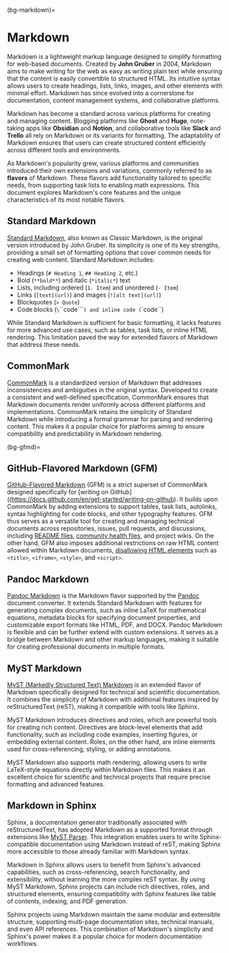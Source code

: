 (bg-markdown)=
# Markdown

Markdown is a lightweight markup language
designed to simplify formatting for web-based documents.
Created by **John Gruber** in 2004,
Markdown aims to make writing for the web
as easy as writing plain text
while ensuring that the content
is easily convertible to structured HTML.
Its intuitive syntax allows users
to create headings, lists, links, images,
and other elements with minimal effort.
Markdown has since evolved into a cornerstone
for documentation, content management systems,
and collaborative platforms.

Markdown has become a standard across various platforms
for creating and managing content.
Blogging platforms like **Ghost** and **Hugo**,
note-taking apps like **Obsidian** and **Notion**,
and collaborative tools like **Slack** and **Trello**
all rely on Markdown or its variants for formatting.
The adaptability of Markdown ensures
that users can create structured content efficiently
across different tools and environments.

As Markdown's popularity grew,
various platforms and communities
introduced their own extensions and variations,
commonly referred to as **flavors** of Markdown.
These flavors add functionality tailored to specific needs,
from supporting task lists to enabling math expressions.
This document explores Markdown's core features
and the unique characteristics of its most notable flavors.


## Standard Markdown

[Standard Markdown](https://daringfireball.net/projects/markdown/syntax),
also known as Classic Markdown,
is the original version introduced by John Gruber.
Its simplicity is one of its key strengths,
providing a small set of formatting options
that cover common needs for creating web content.
Standard Markdown includes:

- Headings (`# Heading 1`, `## Heading 2`, etc.)
- Bold (`**bold**`) and italic (`*italic*`) text
- Lists, including ordered (`1. Item`) and unordered (`- Item`)
- Links (`[text](url)`) and images (`![alt text](url)`)
- Blockquotes (`> Quote`)
- Code blocks (`\`\`\`code\`\`\``) and inline code (`\`code\``)

While Standard Markdown is sufficient for basic formatting,
it lacks features for more advanced use cases,
such as tables, task lists, or inline HTML rendering.
This limitation paved the way for extended flavors of Markdown
that address these needs.


## CommonMark

[CommonMark](https://commonmark.org/) is a standardized version of Markdown
that addresses inconsistencies and ambiguities in the original syntax.
Developed to create a consistent and well-defined specification,
CommonMark ensures that Markdown documents render uniformly
across different platforms and implementations.
CommonMark retains the simplicity of Standard Markdown
while introducing a formal grammar for parsing and rendering content.
This makes it a popular choice for platforms aiming
to ensure compatibility and predictability in Markdown rendering.


(bg-gfmd)=
## GitHub-Flavored Markdown (GFM)

[GitHub-Flavored Markdown](https://github.github.com/gfm/) (GFM)
is a strict superset of CommonMark designed specifically for
[writing on GitHub]((https://docs.github.com/en/get-started/writing-on-github).
It builds upon CommonMark by adding extensions to support
tables, task lists, autolinks, syntax highlighting for code blocks,
and other typography features.
GFM thus serves as a versatile tool for creating and managing technical documents
across repositories, issues, pull requests, and discussions,
including [README files](https://docs.github.com/en/repositories/managing-your-repositorys-settings-and-features/customizing-your-repository/about-readmes),
[community health files](#bg-gh-health-files), and project wikis.
On the other hand, GFM also imposes additional restrictions on
raw HTML content allowed within Markdown documents,
[disallowing HTML elements](https://github.github.com/gfm/#disallowed-raw-html-extension-)
such as `<title>`, `<iframe>`, `<style>`, and `<script>`.


## Pandoc Markdown

[Pandoc Markdown](https://pandoc.org/MANUAL.html#pandocs-markdown)
is the Markdown flavor supported by the [Pandoc](https://github.com/jgm/pandoc) document converter.
It extends Standard Markdown with features for generating complex documents,
such as inline LaTeX for mathematical equations,
metadata blocks for specifying document properties,
and customizable export formats like HTML, PDF, and DOCX.
Pandoc Markdown is flexible and can be further
extend with custom extensions. It serves as a bridge
between Markdown and other markup languages,
making it suitable for creating professional documents in multiple formats.


## MyST Markdown

[MyST (Markedly Structured Text) Markdown](https://mystmd.org/)
is an extended flavor of Markdown
specifically designed for technical and scientific documentation.
It combines the simplicity of Markdown
with additional features inspired by reStructuredText (reST),
making it compatible with tools like Sphinx.

MyST Markdown introduces directives and roles,
which are powerful tools for creating rich content.
Directives are block-level elements that add functionality,
such as including code examples, inserting figures,
or embedding external content.
Roles, on the other hand, are inline elements used for cross-referencing,
styling, or adding annotations.

MyST Markdown also supports math rendering,
allowing users to write LaTeX-style equations
directly within Markdown files.
This makes it an excellent choice for scientific and technical projects
that require precise formatting and advanced features.


## Markdown in Sphinx

Sphinx, a documentation generator traditionally associated with reStructuredText,
has adopted Markdown as a supported format through extensions
like [MyST Parser](https://myst-parser.readthedocs.io/en/latest/).
This integration enables users to write Sphinx-compatible documentation
using Markdown instead of reST,
making Sphinx more accessible to those already familiar with Markdown syntax.

Markdown in Sphinx allows users to benefit from Sphinx's advanced capabilities,
such as cross-referencing, search functionality, and extensibility,
without learning the more complex reST syntax.
By using MyST Markdown, Sphinx projects can include rich directives,
roles, and structured elements, ensuring compatibility
with Sphinx features like table of contents, indexing, and PDF generation.

Sphinx projects using Markdown maintain the same modular and extensible structure,
supporting multi-page documentation sites, technical manuals, and even API references.
This combination of Markdown's simplicity and Sphinx's power
makes it a popular choice for modern documentation workflows.
